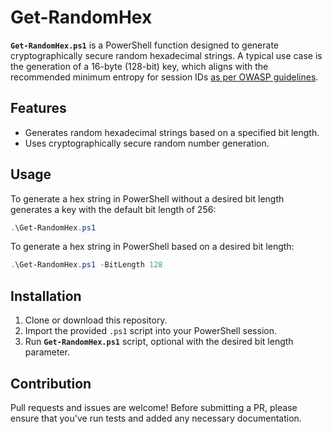 # Get-RandomHex

**`Get-RandomHex.ps1`** is a PowerShell function designed to generate cryptographically secure random hexadecimal strings. A typical use case is the generation of a 16-byte (128-bit) key, which aligns with the recommended minimum entropy for session IDs [as per OWASP guidelines](https://www.owasp.org/index.php/Insufficient_Session-ID_Length).

## Features
- Generates random hexadecimal strings based on a specified bit length.
- Uses cryptographically secure random number generation.

## Usage
To generate a hex string in PowerShell without a desired bit length generates a key with the default bit length of 256:
```powershell
.\Get-RandomHex.ps1
```

To generate a hex string in PowerShell based on a desired bit length:
```powershell
.\Get-RandomHex.ps1 -BitLength 128
```

## Installation
1. Clone or download this repository.
2. Import the provided `.ps1` script into your PowerShell session.
3. Run **`Get-RandomHex.ps1`** script, optional with the desired bit length parameter.

## Contribution
Pull requests and issues are welcome! Before submitting a PR, please ensure that you've run tests and added any necessary documentation.
